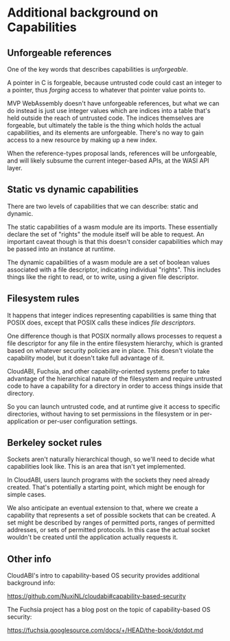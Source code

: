 # Additional background on Capabilities

## Unforgeable references

One of the key words that describes capabilities is *unforgeable*.

A pointer in C is forgeable, because untrusted code could cast an integer
to a pointer, thus *forging* access to whatever that pointer value points
to.

MVP WebAssembly doesn't have unforgeable references, but what we can do instead
is just use integer values which are indices into a table that's held outside
the reach of untrusted code. The indices themselves are forgeable, but
ultimately the table is the thing which holds the actual capabilities, and
its elements are unforgeable. There's no way to gain access to a new resource
by making up a new index.

When the reference-types proposal lands, references will be unforgeable, and
will likely subsume the current integer-based APIs, at the WASI API layer.

## Static vs dynamic capabilities

There are two levels of capabilities that we can describe: static and dynamic.

The static capabilities of a wasm module are its imports. These essentially
declare the set of "rights" the module itself will be able to request.
An important caveat though is that this doesn't consider capabilities which
may be passed into an instance at runtime.

The dynamic capabilities of a wasm module are a set of boolean values
associated with a file descriptor, indicating individual "rights". This
includes things like the right to read, or to write, using a given file
descriptor.

## Filesystem rules

It happens that integer indices representing capabilities is same thing that
POSIX does, except that POSIX calls these indices *file descriptors*.

One difference though is that POSIX normally allows processes to request
a file descriptor for any file in the entire filesystem hierarchy, which is
granted based on whatever security policies are in place. This doesn't
violate the capability model, but it doesn't take full advantage of it.

CloudABI, Fuchsia, and other capability-oriented systems prefer to take
advantage of the hierarchical nature of the filesystem and require untrusted
code to have a capability for a directory in order to access things inside
that directory.

So you can launch untrusted code, and at runtime give it access to specific
directories, without having to set permissions in the filesystem or in
per-application or per-user configuration settings.

## Berkeley socket rules

Sockets aren't naturally hierarchical though, so we'll need to decide what
capabilities look like. This is an area that isn't yet implemented.

In CloudABI, users launch programs with the sockets they need already
created. That's potentially a starting point, which might be enough for
simple cases.

We also anticipate an eventual extension to that, where we create a capability
that represents a set of possible sockets that can be created. A set
might be described by ranges of permitted ports, ranges of permitted
addresses, or sets of permitted protocols. In this case the actual socket
wouldn't be created until the application actually requests it.

## Other info

CloudABI's intro to capability-based OS security provides additional background info:

https://github.com/NuxiNL/cloudabi#capability-based-security


The Fuchsia project has a blog post on the topic of capability-based OS security:

https://fuchsia.googlesource.com/docs/+/HEAD/the-book/dotdot.md

